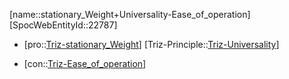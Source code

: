 ﻿---
type: TrizContradiction
aliases:
- stationary_Weight+Universality-Ease_of_operation
license: CC BY-SA 4.0
copyright: https://github.com/SpocWeb
IsDeleted: false
IsReadOnly: false
Confidential: public
tags: 
- Triz/Contradiction
---
[name::stationary_Weight+Universality-Ease_of_operation]
[SpocWebEntityId::22787]
+ [pro::[Triz-stationary_Weight](tech/Triz/Parameter/Triz-stationary_Weight.md)]
[Triz-Principle::[Triz-Universality](tech/Triz/Principle/Triz-Universality.md)]
- [con::[Triz-Ease_of_operation](tech/Triz/Parameter/Triz-Ease_of_operation.md)]

